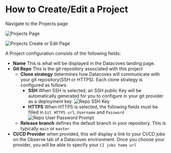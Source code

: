# How to Create/Edit a Project
Navigate to the Projects page

![Projects Page](./assets/menu_projects.gif)

![Projects Create or Edit Page](./assets/projects_editnew_page.png)

A Project configuration consists of the following fields:

- **Name** This is what will be displayed in the Datacoves landing page.
- **Git Repo** This is the git repository associated with this project
  - **Clone strategy** determines how Datacoves will communicate with your git repository(SSH or HTTPS). Each clone strategy is configured as follows:
    - **SSH** When SSH is selected, an SSH public Key will be automatically generated for you to configure in your git provider as a deployment key.
      ![Repo SSH Key](./assets/projects_ssh_key.png)
    - **HTTPS** When HTTPS is selected, the following fields must be filled in `Git HTTPS url`, `Username` and `Password`
      ![Repo User Password Prompt](./assets/projects_https_data.png)
  - **Release branch** defines the default branch in your repository. This is typically `main` or `master`
- **CI/CD Provider** when provided, this will display a link to your CI/CD jobs on the Observe tab of a Datacoves environment. Once you choose your provider, you will be able to specify your `CI jobs home url`
